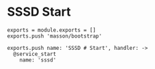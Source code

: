 
# SSSD Start

    exports = module.exports = []
    exports.push 'masson/bootstrap'

    exports.push name: 'SSSD # Start', handler: ->
      @service_start
        name: 'sssd'
